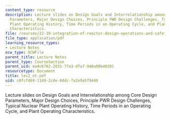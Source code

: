 ```yaml
---
content_type: resource
description: Lecture slides on Design Goals and Interrelationship among Core Design
  Parameters, Major Design Choices, Principle PWR Design Challenges, Typical Nuclear
  Plant Operating History, Time Periods in an Operating Cycle, and Plant Operating
  Characteristics.
file: /courses/22-39-integration-of-reactor-design-operations-and-safety-fall-2006/c0fcfd6911492cde8ddcfa2e9a5f9440_lec2_nt.pdf
file_type: application/pdf
learning_resource_types:
- Lecture Notes
ocw_type: OCWFile
parent_title: Lecture Notes
parent_type: CourseSection
parent_uid: ea4c6762-2031-77a3-dfa7-940a90b40201
resourcetype: Document
title: lec2_nt.pdf
uid: c0fcfd69-1149-2cde-8ddc-fa2e9a5f9440
---
```

Lecture slides on Design Goals and Interrelationship among Core Design Parameters, Major Design Choices, Principle PWR Design Challenges, Typical Nuclear Plant Operating History, Time Periods in an Operating Cycle, and Plant Operating Characteristics.

